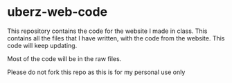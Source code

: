 # uberz-web-code

This repository contains the code for the website I made in class. This contains all the files that I have written, with the code from the website. This code will keep updating.

Most of the code will be in the raw files.

Please do not fork this repo as this is for my personal use only
